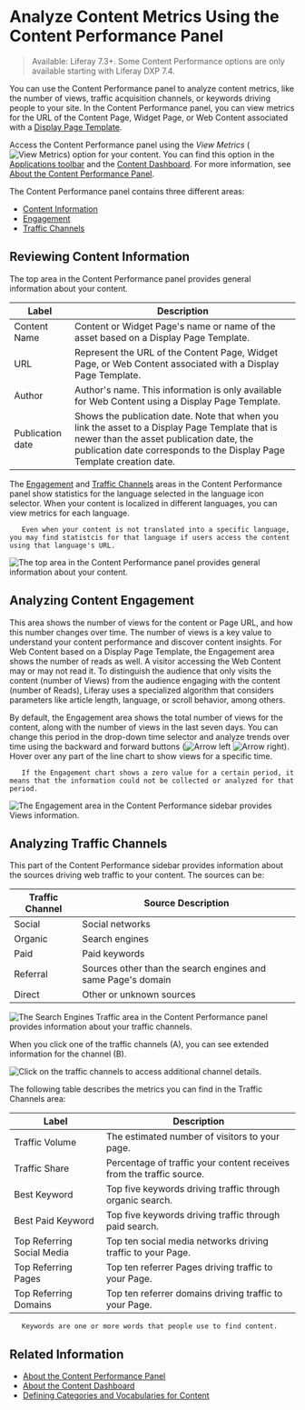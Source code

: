 # Analyze Content Metrics Using the Content Performance Panel

> Available: Liferay 7.3+. Some Content Performance options are only available starting with Liferay DXP 7.4.

You can use the Content Performance panel to analyze content metrics, like the number of views, traffic acquisition channels, or keywords driving people to your site. In the Content Performance panel, you can view metrics for the URL of the Content Page, Widget Page, or Web Content associated with a [Display Page Template](../../site-building/displaying-content/using-display-page-templates/displaying-content-with-display-page-templates.md).

Access the Content Performance panel using the *View Metrics* (![View Metrics](../../images/icon-analytics.png)) option for your content. You can find this option in the [Applications toolbar](../../getting-started/navigating-dxp.md#applications-bar) and the [Content Dashboard](../content-dashboard/about-the-content-dashboard.md). For more information, see [About the Content Performance Panel](./about-the-content-performance-panel.md).

The Content Performance panel contains three different areas:

- [Content Information](#reviewing-content-information)
- [Engagement](#analyzing-content-engagement)
- [Traffic Channels](#analyzing-traffic-channels)

## Reviewing Content Information

The top area in the Content Performance panel provides general information about your content.

| Label | Description |
| --- | --- |
| Content Name | Content or Widget Page's name or name of the asset based on a Display Page Template. |
| URL | Represent the URL of the Content Page, Widget Page, or Web Content associated with a Display Page Template. |
| Author | Author's name. This information is only available for Web Content using a Display Page Template. |
| Publication date | Shows the publication date. Note that when you link the asset to a Display Page Template that is newer than the asset publication date, the publication date corresponds to the Display Page Template creation date. |

The [Engagement](#analyzing-content-engagement) and [Traffic Channels](#analyzing-traffic-channels) areas in the Content Performance panel show statistics for the language selected in the language icon selector. When your content is localized in different languages, you can view metrics for each language.

```note::
   Even when your content is not translated into a specific language, you may find statistcis for that language if users access the content using that language's URL.
```

![The top area in the Content Performance panel provides general information about your content.](./analyze-content-metrics-using-content-performance-panel/images/05.png)

## Analyzing Content Engagement

This area shows the number of views for the content or Page URL, and how this number changes over time. The number of views is a key value to understand your content performance and discover content insights. For Web Content based on a Display Page Template, the Engagement area shows the number of reads as well. A visitor accessing the Web Content may or may not read it. To distinguish the audience that only visits the content (number of Views) from the audience engaging with the content (number of Reads), Liferay uses a specialized algorithm that considers parameters like article length, language, or scroll behavior, among others.

By default, the Engagement area shows the total number of views for the content, along with the number of views in the last seven days. You can change this period in the drop-down time selector and analyze trends over time using the backward and forward buttons (![Arrow left](../../images/icon-angle-left.png) ![Arrow right](../../images/icon-angle-right.png)). Hover over any part of the line chart to show views for a specific time.

```note::
   If the Engagement chart shows a zero value for a certain period, it means that the information could not be collected or analyzed for that period.
```

![The Engagement area in the Content Performance sidebar provides Views information.](./analyze-content-metrics-using-content-performance-panel/images/07.png)

## Analyzing Traffic Channels

This part of the Content Performance sidebar provides information about the sources driving web traffic to your content. The sources can be:

| Traffic Channel | Source Description |
| --- | --- |
| Social | Social networks |
| Organic | Search engines |
| Paid | Paid keywords |
| Referral | Sources other than the search engines and same Page's domain |
| Direct | Other or unknown sources |

![The Search Engines Traffic area in the Content Performance panel provides information about your traffic channels.](./analyze-content-metrics-using-content-performance-panel/images/06.png)

When you click one of the traffic channels (A), you can see extended information for the channel (B).

![Click on the traffic channels to access additional channel details.](./analyze-content-metrics-using-content-performance-panel/images/02.png)

The following table describes the metrics you can find in the Traffic Channels area:

| Label | Description |
| --- | --- |
| Traffic Volume | The estimated number of visitors to your page. |
| Traffic Share | Percentage of traffic your content receives from the traffic source. |
| Best Keyword | Top five keywords driving traffic through organic search. |
| Best Paid Keyword | Top five keywords driving traffic through paid search. |
| Top Referring Social Media | Top ten social media networks driving traffic to your Page. |
| Top Referring Pages | Top ten referrer Pages driving traffic to your Page. |
| Top Referring Domains | Top ten referrer domains driving traffic to your Page. |

```note::
   Keywords are one or more words that people use to find content.
```

## Related Information

- [About the Content Performance Panel](./about-the-content-performance-panel.md)
- [About the Content Dashboard](../content-dashboard/about-the-content-dashboard.md)
- [Defining Categories and Vocabularies for Content](../tags-and-categories/defining-categories-and-vocabularies-for-content.md)
